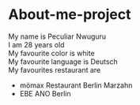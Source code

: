 # About-me-project
My name is Peculiar Nwuguru\
I am 28 years old\
My favourite color is white\
My favourite language is Deutsch\
My favourites restaurant are
* mömax Restaurant Berlin Marzahn
* EBE ANO Berlin
